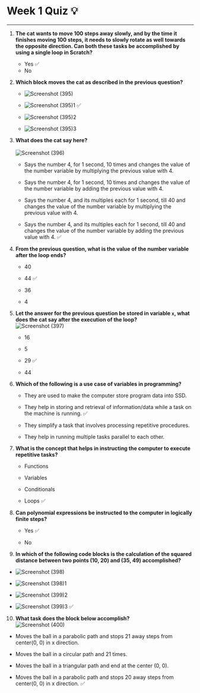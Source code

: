 # Week 1 Quiz :bulb:
***

1. **The cat wants to move 100 steps away slowly, and by the time it finishes moving 100 steps, it needs to slowly rotate as well towards the opposite direction. Can both these tasks be accomplished by using a single loop in Scratch?**
    - Yes :white_check_mark:
    - No
      
2. **Which block moves the cat as described in the previous question?**
   - ![Screenshot (395)](https://github.com/user-attachments/assets/41b2bf52-cc87-4896-a98b-819de8938fa9)

   - ![Screenshot (395)1](https://github.com/user-attachments/assets/66c0ce7d-32cb-468b-9b1d-d18159757b3b) :white_check_mark:

   - ![Screenshot (395)2](https://github.com/user-attachments/assets/02d3036a-c9d8-4fb4-9f23-96e21433b630)

   - ![Screenshot (395)3](https://github.com/user-attachments/assets/04987fd2-b47a-426e-82f3-8291c19770b5)

3. **What does the cat say here?**  
   <br>![Screenshot (396)](https://github.com/user-attachments/assets/79f45be0-4238-4362-ae8e-3cd52b88cd5b)
   - Says the number 4, for 1 second, 10 times and changes the value of the number variable by multiplying the previous value with 4.
     
   - Says the number 4, for 1 second, 10 times and changes the value of the number variable by adding the previous value with 4.
     
   - Says the number 4, and its multiples each for 1 second, till 40 and changes the value of the number variable by multiplying the previous value with 4.
     
   - Says the number 4, and its multiples each for 1 second, till 40 and changes the value of the number variable by adding the previous value with 4. :white_check_mark:

4. **From the previous question, what is the value of the number variable after the loop ends?**
   - 40
     
   - 44 :white_check_mark:
     
   - 36
     
   - 4 

5. **Let the answer for the previous question be stored in variable `x`, what does the cat say after the execution of the loop?**  
   ![Screenshot (397)](https://github.com/user-attachments/assets/0ae62837-52cf-4463-b96d-32ca6655d50a)
   - 16
     
   - 5
     
   - 29 :white_check_mark:
     
   - 44 

6. **Which of the following is a use case of variables in programming?**
   - They are used to make the computer store program data into SSD.
     
   - They help in storing and retrieval of information/data while a task on the machine is running. :white_check_mark:
     
   - They simplify a task that involves processing repetitive procedures.
     
   - They help in running multiple tasks parallel to each other.

7. **What is the concept that helps in instructing the computer to execute repetitive tasks?**
   - Functions
     
   - Variables
     
   - Conditionals
     
   - Loops :white_check_mark:

8. **Can polynomial expressions be instructed to the computer in logically finite steps?**
   - Yes :white_check_mark:
     
   - No 

9. **In which of the following code blocks is the calculation of the squared distance between two points (10, 20) and (35, 49) accomplished?**
- ![Screenshot (398)](https://github.com/user-attachments/assets/38c95bcb-b119-4742-b8c2-769183c73489)

- ![Screenshot (398)1](https://github.com/user-attachments/assets/cd52701a-ef51-4c0b-a587-ed401c856156)

- ![Screenshot (399)2](https://github.com/user-attachments/assets/9559de65-a9ba-47fc-9f6d-161e81d4c01c)

- ![Screenshot (399)3](https://github.com/user-attachments/assets/33a5e077-eaf6-466e-90be-8dacd5de23e5) :white_check_mark:

10. **What task does the block below accomplish?**  
    ![Screenshot (400)](https://github.com/user-attachments/assets/84a1c528-76a5-4ca3-b6ea-7ca531a784af)
    
   - Moves the ball in a parabolic path and stops 21 away steps from center(0, 0) in x direction.
     
   - Moves the ball in a circular path and 21 times. 
     
   - Moves the ball in a triangular path and end at the center (0, 0).
     
   - Moves the ball in a parabolic path and stops 20 away steps from center(0, 0) in x direction. :white_check_mark:



   
